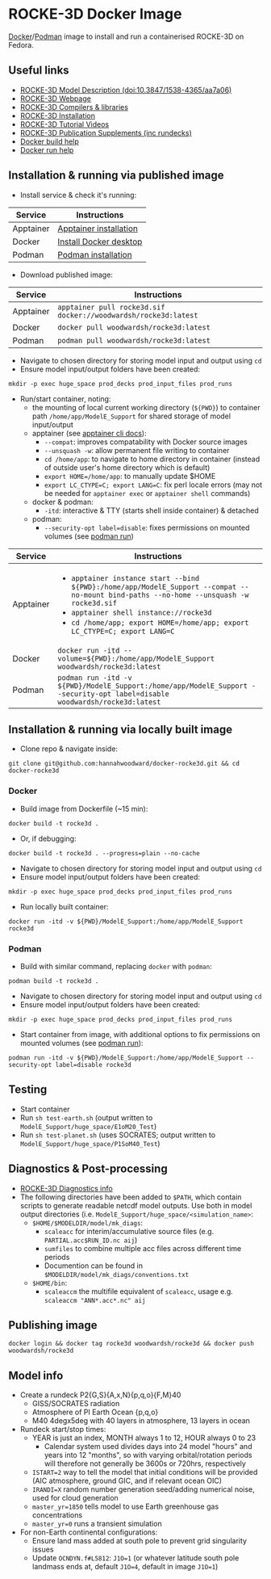 # ROCKE-3D Docker Image

[Docker](https://www.docker.com/)/[Podman](https://podman.io/) image to install and run a containerised ROCKE-3D on Fedora.

## Useful links

* [ROCKE-3D Model Description (doi:10.3847/1538-4365/aa7a06)](https://iopscience.iop.org/article/10.3847/1538-4365/aa7a06/meta#apjsaa7a06s3)
* [ROCKE-3D Webpage](https://simplex.giss.nasa.gov/gcm/ROCKE-3D/)
* [ROCKE-3D Compilers & libraries](https://docs.google.com/document/d/1-I8x1Op215f3m3NTtEo_cP2G-lP329pyEEUAzH6Xhog/view)
* [ROCKE-3D Installation](https://docs.google.com/document/d/1yyI0CDx1wEYbwqRsbvczXpdW2teePZ_NgIePTLFHtNA/edit)
* [ROCKE-3D Tutorial Videos](https://www.youtube.com/playlist?list=PLpMmnV3HS7r3KGXX8hmIBR3grXNu5hfW-)
* [ROCKE-3D Publication Supplements (inc rundecks)](https://portal.nccs.nasa.gov/GISS_modelE/ROCKE-3D/publication-supplements/)
* [Docker build help](https://docs.docker.com/engine/reference/commandline/build/)
* [Docker run help](https://docs.docker.com/engine/reference/commandline/run/)


## Installation & running via published image

* Install service & check it's running:

| Service       | Instructions  |
| ------------- | ------------- |
| Apptainer     | [Apptainer installation](https://apptainer.org/docs/user/main/quick_start.html) |
| Docker        | [Install Docker desktop](https://www.docker.com/get-started)                    |
| Podman        | [Podman installation](https://podman.io/docs/installation)                      |

* Download published image:

| Service       | Instructions  |
| ------------- | ------------- |
| Apptainer     | `apptainer pull rocke3d.sif docker://woodwardsh/rocke3d:latest` |
| Docker        | `docker pull woodwardsh/rocke3d:latest`                         |
| Podman        | `podman pull woodwardsh/rocke3d:latest`                         |

* Navigate to chosen directory for storing model input and output using `cd`
* Ensure model input/output folders have been created:

```
mkdir -p exec huge_space prod_decks prod_input_files prod_runs
```

* Run/start container, noting:
  * the mounting of local current working directory (`${PWD}`) to container path `/home/app/ModelE_Support` for shared storage of model input/output
  * apptainer (see [apptainer cli docs](https://apptainer.org/docs/user/main/cli/apptainer.html)):
    * `--compat`: improves compatability with Docker source images 
    * `--unsquash -w`: allow permanent file writing to container
    * `cd /home/app`: to navigate to home directory in container (instead of outside user's home directory which is default)
    * `export HOME=/home/app`: to manually update $HOME
    * `export LC_CTYPE=C; export LANG=C`: fix perl locale errors (may not be needed for `apptainer exec` or `apptainer shell` commands)
  * docker & podman:
    * `-itd`: interactive & TTY (starts shell inside container) & detached
  * podman:
    * `--security-opt label=disable`: fixes permissions on mounted volumes (see [podman run](https://docs.podman.io/en/latest/markdown/podman-run.1.html))

| Service       | Instructions  |
| ------------- | ------------- |
| Apptainer     | <ul><li>`apptainer instance start --bind ${PWD}:/home/app/ModelE_Support --compat --no-mount bind-paths --no-home --unsquash -w rocke3d.sif`</li><li>`apptainer shell instance://rocke3d`</li><li>`cd /home/app; export HOME=/home/app; export LC_CTYPE=C; export LANG=C`</li></ul> |
| Docker        | `docker run -itd --volume=${PWD}:/home/app/ModelE_Support woodwardsh/rocke3d:latest` |
| Podman        | `podman run -itd -v ${PWD}/ModelE_Support:/home/app/ModelE_Support --security-opt label=disable woodwardsh/rocke3d:latest` |


## Installation & running via locally built image

* Clone repo & navigate inside:

```
git clone git@github.com:hannahwoodward/docker-rocke3d.git && cd docker-rocke3d
```

### Docker

* Build image from Dockerfile (~15 min):

```
docker build -t rocke3d .
```

* Or, if debugging:

```
docker build -t rocke3d . --progress=plain --no-cache
```

* Navigate to chosen directory for storing model input and output using `cd`
* Ensure model input/output folders have been created:

```
mkdir -p exec huge_space prod_decks prod_input_files prod_runs
```

* Run locally built container:

```
docker run -itd -v ${PWD}/ModelE_Support:/home/app/ModelE_Support rocke3d
```

### Podman

* Build with similar command, replacing `docker` with `podman`:

```
podman build -t rocke3d .
```

* Navigate to chosen directory for storing model input and output using `cd`
* Ensure model input/output folders have been created:

```
mkdir -p exec huge_space prod_decks prod_input_files prod_runs
```

* Start container from image, with additional options to fix permissions on mounted volumes (see [podman run](https://docs.podman.io/en/latest/markdown/podman-run.1.html)):

```
podman run -itd -v ${PWD}/ModelE_Support:/home/app/ModelE_Support --security-opt label=disable rocke3d
```

## Testing

* Start container
* Run `sh test-earth.sh` (output written to `ModelE_Support/huge_space/E1oM20_Test`)
* Run `sh test-planet.sh` (uses SOCRATES; output written to `ModelE_Support/huge_space/P1SoM40_Test`)


## Diagnostics & Post-processing

* [ROCKE-3D Diagnostics info](https://simplex.giss.nasa.gov/gcm/doc/UserGuide/diagnostics.html)
* The following directories have been added to `$PATH`, which contain scripts to generate readable netcdf model outputs. Use both in model output directories (i.e. `ModelE_Support/huge_space/<simulation_name>`:
  * `$HOME/$MODELDIR/model/mk_diags`:
    * `scaleacc` for interim/accumulative source files (e.g. `PARTIAL.acc$RUN_ID.nc aij`)
    * `sumfiles` to combine multiple acc files across different time periods
    * Documention can be found in `$MODELDIR/model/mk_diags/conventions.txt`
  * `$HOME/bin`:
    * `scaleaccm` the multifile equivalent of `scaleacc`, usage e.g. `scaleaccm "ANN*.acc*.nc" aij`


## Publishing image

```
docker login && docker tag rocke3d woodwardsh/rocke3d && docker push woodwardsh/rocke3d
```


## Model info

* Create a rundeck P2{G,S}{A,x,N}{p,q,o}{F,M}40
  * GISS/SOCRATES radiation
  * Atmosphere of PI Earth
  Ocean {p,q,o}
  * M40 4degx5deg with 40 layers in atmosphere, 13 layers in ocean
* Rundeck start/stop times:
  * YEAR is just an index, MONTH always 1 to 12, HOUR always 0 to 23
    * Calendar system used divides days into 24 model "hours" and years into 12 "months", so with varying orbital/rotation periods will therefore not generally be 3600s or 720hrs, respectively
  * `ISTART=2` way to tell the model that initial conditions will be provided (AIC atmosphere, ground GIC, and if relevant ocean OIC)
  * `IRANDI=X` random number generation seed/adding numerical noise, used for cloud generation
  * `master_yr=1850` tells model to use Earth greenhouse gas concentrations
  * `master_yr=0` runs a transient simulation
* For non-Earth continental configurations:
  * Ensure land mass added at south pole to prevent grid singularity issues
  * Update `OCNDYN.f#L5812`: `J1O=1` (or whatever latitude south pole landmass ends at, default `J1O=4`, default in image `J1O=1`)
